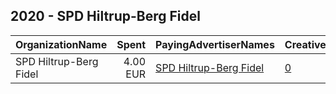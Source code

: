 ## 2020 - SPD Hiltrup-Berg Fidel 
|OrganizationName|Spent|PayingAdvertiserNames|CreativeUrls|Impressions|Genders|AgeBrackets|CountryCodes|BillingAddresses|CandidateBallotInformation|
|:---|---:|:---|:---|---:|:---|:---|:---|:---|:---|
|SPD Hiltrup-Berg Fidel|4.00 EUR|[SPD Hiltrup-Berg Fidel](2020/SPD_Hiltrup-Berg_Fidel.md)|[0](https://www.snap.com/political-ads/asset/0ad13d8b870ee5a231937f2b1f12b821a8618ebbd51358ce830a24d493001b82?mediaType=jpeg)|2,834||16+|germany|DE||
